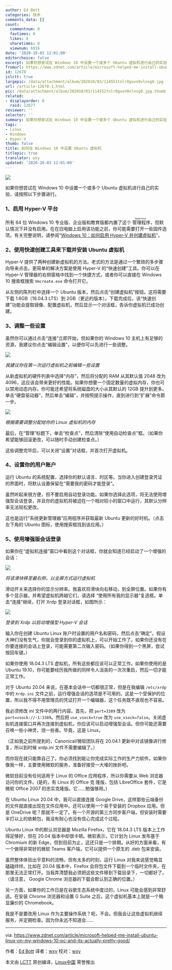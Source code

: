 ```yaml
---
author: Ed Bott
categories: 技术
comments_data: []
count:
  commentnum: 0
  favtimes: 0
  likes: 0
  sharetimes: 0
  viewnum: 6916
date: '2020-10-03 12:01:00'
editorchoice: false
excerpt: 如果你想尝试在 Windows 10 中设置一个或多个 Ubuntu 虚拟机进行自己的实验，请按照以下步骤进行。
fromurl: https://www.zdnet.com/article/microsoft-helped-me-install-ubuntu-linux-on-my-windows-10-pc-and-its-actually-pretty-good/
id: 12678
islctt: true
largepic: /data/attachment/album/202010/03/114551tnlr0guvn0vlnsg0.jpg
url: /article-12678-1.html
pic: /data/attachment/album/202010/03/114551tnlr0guvn0vlnsg0.jpg.thumb.jpg
related:
- displayorder: 0
  raid: 12677
reviewer: ''
selector: ''
summary: 如果你想尝试在 Windows 10 中设置一个或多个 Ubuntu 虚拟机进行自己的实验，请按照以下步骤进行。
tags:
- Linux
- Windows
- Hyper-V
thumb: false
title: 如何在 Windows 10 中设置 Ubuntu 虚拟机
titlepic: true
translator: wxy
updated: '2020-10-03 12:01:00'
---
```


![](/data/attachment/album/202010/03/114551tnlr0guvn0vlnsg0.jpg)


如果你想尝试在 Windows 10 中设置一个或多个 Ubuntu 虚拟机进行自己的实验，请按照以下步骤进行。


### 1、启用 Hyper-V 平台


所有 64 位 Windows 10 专业版、企业版和教育版都内置了这个<ruby> 管理程序 <rp>  （ </rp> <rt>  hypervisor </rt> <rp>  ） </rp></ruby>，但默认情况下并没有启用。在在旧电脑上启用该功能之前，你可能需要打开一些固件选项。有关完整说明，请参阅“[Windows 10：如何启用 Hyper-V 并创建虚拟机](https://www.zdnet.com/article/windows-10-tip-how-to-enable-hyper-v-and-create-virtual-machines/)”。


### 2、使用快速创建工具来下载并安装 Ubuntu 虚拟机


Hyper-V 提供了两种创建新虚拟机的方法。老式的方法是通过一个繁琐的多步骤向导来点击。更简单的解决方案是使用 Hyper-V 的“快速创建”工具。你可以在 Hyper-V 管理器的右侧窗格中找到一个快捷方式，或者你可以直接在 Windows 10 搜索框搜索 `Vmcreate.exe` 命令打开它。


从左侧的陈列栏中选择一个 Ubuntu 版本，然后点击“创建虚拟机”按钮。这将需要下载 1.6GB（18.04.3 LTS）到 2GB（更近的版本）。下载完成后，该“快速创建”功能会提取镜像、配置虚拟机，然后显示一个对话框，告诉你虚拟机已成功创建。


 


### 3、调整一些设置


虽然你可以通过点击“连接”立即开始，但如果你的 Windows 10 主机上有足够的资源，我建议你点击“编辑设置”，以便你可以先进行一些调整。


![](/data/attachment/album/202010/03/112217zw8enlyfekwdl570.jpg)


*我建议你在第一次运行虚拟机之前编辑一些设置*


从新虚拟机的硬件列表中选择“内存”，然后将分配的 RAM 从其默认值 2048 改为 4096，这应该会带来更好的性能。如果你想要一个固定数量的虚拟内存，你也可以禁用动态内存。你可能还希望将系统磁盘的大小从其默认的 12GB 提升到更多。单击“硬盘驱动器”，然后单击“编辑”，并按照提示操作，直到进行到“扩展”命令那一步。


![](/data/attachment/album/202010/03/112747gbpcictiqcioz6uk.jpg)


*根据需要调整分配给你的 Linux 虚拟机的内存*


最后，在“管理”标题下，单击“检查点”，然后清除“使用自动检查点”框。（如果你希望能够回滚更改，可以随时手动创建检查点。）


这些调整完毕后，可以关闭“设置”对话框，并首次打开虚拟机。


### 4、设置你的用户账户


运行 Ubuntu 的系统配置，选择你的默认语言、时区等。当你进入创建登录凭证的界面时，将默认设置保留在“需要我的密码才能登录”。


虽然听起来很方便，但不要启用自动登录功能。如果你选择此选项，将无法使用增强型会话登录，并且你的虚拟机将被迫在一个相对较小的窗口中运行，其默认分辨率无法轻松更改。


这也是运行“系统更新管理器”应用程序并获取最新 Ubuntu 更新的好时机。（点击左下角的 Ubuntu 图标，使用搜索框找到该应用。）


### 5、使用增强版会话登录


如果你在“虚拟机连接”窗口中看到这个对话框，你就会知道已经启动了一个增强的会话：


![](/data/attachment/album/202010/03/113335lyfsypf8sfaaaa8p.jpg)


*将该滑块移至最右侧，以全屏方式运行虚拟机*


滑动开关来选择你的显示分辨率。我喜欢将滑块向右移动，到全屏位置。如果你有多个显示器，并希望虚拟机跨越它们，请选择 “使用所有我的显示器”复选框。单击“连接”继续，打开 Xrdp 登录对话框，如图所示：


![](/data/attachment/album/202010/03/113335l7f9ce1ffw3trwf7.jpg)


*登录到 Xrdp 以启动增强型 Hyper-V 会话*


输入你在创建 Ubuntu Linux 账户时设置的用户名和密码，然后点击“确定”。假设大神们没有生气，你就会登录到你的虚拟机上，可以开始工作了。如果你还没有在你要连接的会话上登录，可能需要第二次输入密码。（如果你得到一个黑屏，尝试按回车键。）


如果你使用 18.04.3 LTS 虚拟机，所有这些都应该可以正常工作。如果你使用的是 Ubuntu 19.10，你可能要经历我所做的同样令人沮丧的一次次重启，然后一切才能正常工作。


对于 Ubuntu 20.04 来说，在基本会话中一切都很正常，但是在我编辑 `/etc/xrdp` 中的 `Xrdp.ini` 文件之前，运行增强会话的选项是不可用的。这是一个受保护的位置，所以我不得不用管理员的凭证打开一个编辑器，这个任务既不直观也不容易。


我必须修改 ini 文件中的两行内容。首先，把 `port=3389` 改为 `port=vsock://-1:3389`。然后把 `use_vsock=true` 改为 `use_vsock=false`。关闭虚拟机连接窗口并再次连接到虚拟机，你应该可以启动增强型会话。但你可能还需要召唤一些小神灵，烧一些香。毕竟，这是 Linux。


（正如我之前所提到的，Canonical/微软团队将在 20.04.1 更新中对该镜像进行修复，所以到时候 xrdp.ini 文件不需要编辑了。）


而你现在就只能靠自己了。你必须找到能让你完成实际工作的生产力软件。如果你像我一样，主要使用微软的服务，准备好接受一大堆的挫折吧。


微软目前没有任何适用于 Linux 的 Office 应用程序，所以你需要从 Web 浏览器访问你的文件。(是的，有 Linux 的 Office 克 隆版，包括 LibreOffice 套件，它是微软 Office 2007 的忠实克隆版。它……勉强够用。)


在 Ubuntu Linux 20.04 中，我可以直接连接 Google Drive，这样那些云端备份的文件就直接出现在文件应用中。还可以使用一个易于安装的 Dropbox 应用。但是 OneDrive 呢？那就不一定了。有一个开源的第三方同步客户端，但安装时需要半打以上的依赖包，我没有耐心也没有信心完成这个过程。


Ubuntu Linux 中的默认浏览器是 Mozilla Firefox，它在 18.04.3 LTS 版本上工作得足够好，但在 20.04 版本中却很卡顿。微软表示，它计划为 Linux 发布基于 Chromium 的新 Edge，但到目前为止，这还只是一个排期。从好的方面来看，有一个做得非常好的微软 Teams 客户端，它可以提供一个原生的 .deb 包来安装。


虽然整体体验出乎意料的流畅，但有太多的时刻，运行 Linux 对我来说感觉略显磕磕绊绊。比如在 20.04 版本中，Firefox 会将包文件下载到一个临时文件夹，在那里无法正常打开。当我弄清楚我必须把这些文件移到下载目录下，一切都好了。（请注意， Google Chrome 浏览器的下载会默认到正确的位置。）


另一方面，如果你的工作日是在谷歌生态系统中度过的，Linux 可能会感到非常舒适。在安装 Chrome 浏览器和设置 G Suite 之后，这个虚拟机基本上就是一个略显廉价的 Chromebook。


我是不是要改用 Linux 作为主要操作系统？呃，不会。但我会让这些虚拟机继续服务，并定期检查。因为你永远不知道会……




---


via: <https://www.zdnet.com/article/microsoft-helped-me-install-ubuntu-linux-on-my-windows-10-pc-and-its-actually-pretty-good/> 


作者：[Ed Bott](https://www.zdnet.com/meet-the-team/us/ed-bott/) 译者：[wxy](https://github.com/wxy) 校对：[wxy](https://github.com/wxy)


本文由 [LCTT](https://github.com/LCTT/TranslateProject) 原创编译，[Linux中国](/article-12677-1.html) 荣誉推出